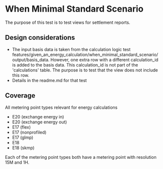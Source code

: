 # When Minimal Standard Scenario

The purpose of this test is to test views for settlement reports.

## Design considerations

- The input basis data is taken from the calculation logic test
  features/given_an_energy_calculation/when_minimal_standard_scenario/output/basis_data. However, one extra row with a different calculation_id is added to the basis data. This calculation_id is not part of the 'calculations' table. The purpose is to test that the view does not include this row.
- Details in the readme.md for that test

## Coverage

All metering point types relevant for energy calculations

- E20 (exchange energy in)
- E20 (exchange energy out)
- E17 (flex)
- E17 (nonprofiled)
- E17 (glmp)
- E18
- E18 (skmp)

Each of the metering point types both have a metering point with resolution 15M and 1H.
